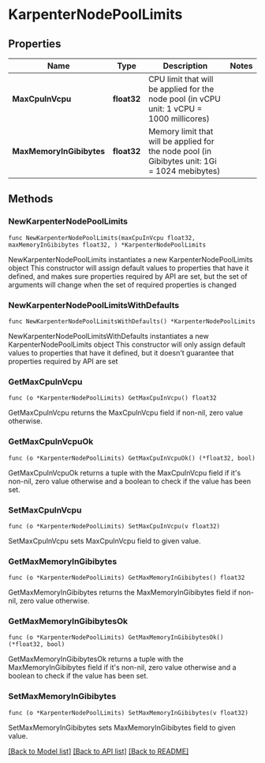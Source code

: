 # KarpenterNodePoolLimits

## Properties

Name | Type | Description | Notes
------------ | ------------- | ------------- | -------------
**MaxCpuInVcpu** | **float32** | CPU limit that will be applied for the node pool (in vCPU unit: 1 vCPU &#x3D; 1000 millicores) | 
**MaxMemoryInGibibytes** | **float32** | Memory limit that will be applied for the node pool (in Gibibytes unit: 1Gi &#x3D; 1024 mebibytes) | 

## Methods

### NewKarpenterNodePoolLimits

`func NewKarpenterNodePoolLimits(maxCpuInVcpu float32, maxMemoryInGibibytes float32, ) *KarpenterNodePoolLimits`

NewKarpenterNodePoolLimits instantiates a new KarpenterNodePoolLimits object
This constructor will assign default values to properties that have it defined,
and makes sure properties required by API are set, but the set of arguments
will change when the set of required properties is changed

### NewKarpenterNodePoolLimitsWithDefaults

`func NewKarpenterNodePoolLimitsWithDefaults() *KarpenterNodePoolLimits`

NewKarpenterNodePoolLimitsWithDefaults instantiates a new KarpenterNodePoolLimits object
This constructor will only assign default values to properties that have it defined,
but it doesn't guarantee that properties required by API are set

### GetMaxCpuInVcpu

`func (o *KarpenterNodePoolLimits) GetMaxCpuInVcpu() float32`

GetMaxCpuInVcpu returns the MaxCpuInVcpu field if non-nil, zero value otherwise.

### GetMaxCpuInVcpuOk

`func (o *KarpenterNodePoolLimits) GetMaxCpuInVcpuOk() (*float32, bool)`

GetMaxCpuInVcpuOk returns a tuple with the MaxCpuInVcpu field if it's non-nil, zero value otherwise
and a boolean to check if the value has been set.

### SetMaxCpuInVcpu

`func (o *KarpenterNodePoolLimits) SetMaxCpuInVcpu(v float32)`

SetMaxCpuInVcpu sets MaxCpuInVcpu field to given value.


### GetMaxMemoryInGibibytes

`func (o *KarpenterNodePoolLimits) GetMaxMemoryInGibibytes() float32`

GetMaxMemoryInGibibytes returns the MaxMemoryInGibibytes field if non-nil, zero value otherwise.

### GetMaxMemoryInGibibytesOk

`func (o *KarpenterNodePoolLimits) GetMaxMemoryInGibibytesOk() (*float32, bool)`

GetMaxMemoryInGibibytesOk returns a tuple with the MaxMemoryInGibibytes field if it's non-nil, zero value otherwise
and a boolean to check if the value has been set.

### SetMaxMemoryInGibibytes

`func (o *KarpenterNodePoolLimits) SetMaxMemoryInGibibytes(v float32)`

SetMaxMemoryInGibibytes sets MaxMemoryInGibibytes field to given value.



[[Back to Model list]](../README.md#documentation-for-models) [[Back to API list]](../README.md#documentation-for-api-endpoints) [[Back to README]](../README.md)


